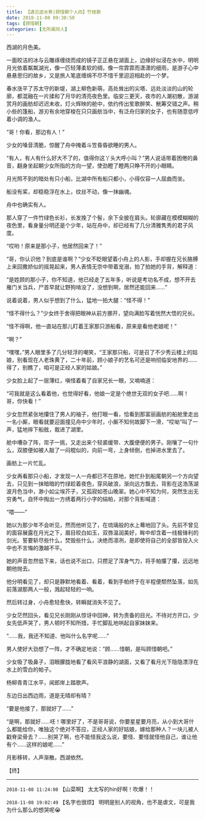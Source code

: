```yaml
---
title: 【遇见逆水寒|顾惜朝个人向】竹枝歌
date: 2018-11-08 09:38:50
tags: [顾惜朝]
categories: [无所属同人]
---
```


<p dir="ltr"  >西湖的月色美。</p> 
<p dir="ltr"  >一面皎洁的冰与云雕琢缠绕而成的镜子正正悬在湖面上，边缘好似浸在水中，明明月光依着粼粼湖光，像一匹轻薄柔软的绸，像一帘霏霏而潇潇的细雨，是游子心中悬悬思归的故乡，又是旅人笔底缠绵不尽不惜千里迢迢相赴的一个梦。</p> 
<p dir="ltr"  >春水涨平了苏太守的新堤，湖上柳色新萌，高处耸出的尖塔、远处淡淡的山的轮廓，都混融在一片揉和了月华的清亮夜色里。临安三更天，夜市的人潮初散，游湖赏月的画舫却迟迟未收，灯火辉映的舱中，依约传出笙歌醉笑、觥筹交错之声。稍小些的篷船，游刃有余地穿梭在只只画舫当中，有泛舟归家的女子，也有随意低哼着小调的渔人。</p> 
<p dir="ltr"  >“哥！你看，那边有人！”</p> 
<p dir="ltr"  >少女的嗓音清脆，惊醒了舟中掩着斗笠昏昏欲睡的男人。</p> 
<p dir="ltr"  >“有人，有人有什么好大不了的，值得你这丫头大呼小叫？”男人说话带着困倦的鼻音，翻身坐起朝少女所指的方向一望，使劲瞪了瞪两只睁不开的小眼睛。</p> 
<p dir="ltr"  >月光照不到的暗处有只小船，比湖中所有船只都小，小得仅容一人屈曲而坐。</p> 
<p dir="ltr"  >船没有桨，却稳稳浮在水上，纹丝不动，像一抹幽魂。</p> 
<p dir="ltr"  >舟中也确实有人。</p> 
<p dir="ltr"  >那人穿了一件竹绿色长衫，长发挽了个髻，余下全披在肩头。轮廓藏在模模糊糊的夜色里，看身量分明还是个少年，站在舟中，却已经有了几分清雅隽秀的君子风度。</p> 
<p dir="ltr"  >“哎哟！原来是那小子，他居然回来了！”</p> 
<p dir="ltr"  >“哥，你认识他？到底是谁啊？”少女不眨眼望着小舟上的人影，手却握在兄长胳膊上来回撒娇似的摇晃起来，男人表情无奈中带着宠溺，拍了拍她的手背，解释道：</p> 
<p dir="ltr"  >“是姓顾的那小子，你不知道，他已经走了五年多，听说是考功名不成，想不开去雁门关当兵，尸首早就让野狗啃没了，没想到啊，居然还能回来……”</p> 
<p dir="ltr"  >说着说着，男人似乎想到了什么，猛地一拍大腿：“怪不得！”</p> 
<p dir="ltr"  >“怪不得什么？”少女终于舍得把眼神从前方挪开，望向满脸写着恍然大悟的兄长。</p> 
<p dir="ltr"  >“怪不得啊，他一直站在那儿盯着王家那只游船看，原来是看他老娘呢！”</p> 
<p dir="ltr"  >“啊？”</p> 
<p dir="ltr"  >“嘿嘿，”男人眼里多了几分轻浮的嘲笑，“王家那只船，可是召了不少秀云楼上的姑娘，别看现在人老珠黄了，二十年前，顾小娘子的艺名可还是响彻临安地界的……得了，别瞧了，咱可是正经人家的姑娘。”</p> 
<p dir="ltr"  >少女脸上起了一层薄红，嗔怪着看了自家兄长一眼，又喃喃道：</p> 
<p dir="ltr"  >“可我就是这么看着他，也觉得好看，他娘一定是个绝世无双的女子吧……啊！哥，你快看！”</p> 
<p dir="ltr"  >少女忽然紧张地攥住了男人的袖子，他打眼一看，恰看到那富丽画舫的船舱里走出一名小厮，眼看就要迎面撞见舟中少年时，小厮不知何故脚下一滑，“哎呦”叫了一声，猛地摔下船舷，栽进了湖里。</p> 
<p dir="ltr"  >舱中嘈杂了阵，帘子一挑，又走出来个轻裘缓带、大腹便便的男子。刚嚷了一句什么，双膝便如被人敲了一闷棍似的，向前一弯，上身倾倒，也掉进水里去了。</p> 
<p dir="ltr"  >画舫上一片忙乱。</p> 
<p dir="ltr"  >少女再看那只小船，才发现一人一舟都已不在原地，她忙扑到船尾朝另一个方向望去，只见到一抹暗暗的竹绿趁着夜色，穿风破浪，渐向远方飘去，背影在这浩荡湖波月色当中，渺小如尘埃芥子，又孤寂如苍山晚翠。她心中不知为何，突然生出无穷勇气，自怀中掏出一方绣着两行小字的绢帕，对那个背影喊道：</p> 
<p dir="ltr"  >“喂——”</p> 
<p dir="ltr"  >她以为那少年不会听见，然而他听见了，在琉璃般的水上蓦地回了头。先前不曾见的面容展露在月光之下，眉目皎白如玉，双唇温润美好，眸中却含着一线极锋利的剑光。誓要斩尽些什么，焚毁些什么，决绝而凛冽，是即使将自己的全部皆投入火中也不言悔的激越不平。</p> 
<p dir="ltr"  >她的声音忽然低下来，话也说不出口，只攒足了浑身气力，将手帕攥了攥，远远地朝他抛去。</p> 
<p dir="ltr"  >他分明看见了，却只是静默地看着、看着，看到手帕终于在半程便颓然坠落，如先前落湖那两人一般，溅起轻轻的一响。</p> 
<p dir="ltr"  >然后转过身，小舟愈轻愈快，转瞬就消失不见了。</p> 
<p dir="ltr"  >少女茫然回头，看见兄长刚刚从惊讶中回神，转为责备的目光。不待对方开口，少女先低声哭了，男人顿时不知所措，手忙脚乱地哄起自家妹妹来。</p> 
<p dir="ltr"  >“……我，我还不知道、他叫什么名字呢……”</p> 
<p dir="ltr"  >男人使好大劲想了一阵，才不确定地说：“顾……惜朝，是叫顾惜朝吧。”</p> 
<p dir="ltr"  >少女吸了吸鼻子，泪眼朦胧地看了看风平浪静的湖面，又看了看月光下隐隐漂浮在水上的雪白的帕子。</p> 
<p dir="ltr"  >杨柳青青江水平，闻郎岸上踏歌声。</p> 
<p dir="ltr"  >东边日出西边雨，道是无晴却有晴？</p> 
<p dir="ltr"  >“要是他接了，那就好了……”</p> 
<p dir="ltr"  >“是啊，那就好……呸！哪里好了，不是哥哥说，你要星星要月亮，从小到大哥什么都能给你，唯独这个绝对不答应，正经人家的好姑娘，嫁给那种人？一块儿被人戳脊梁骨去？……别哭了啊，也不能怪我这么说，要怪、要怪就怪他自己，谁让他有个……这样的娘呢……”</p> 
<p dir="ltr"  >月影移转，人声渐散。西湖依然。</p> 
<p dir="ltr"  >【终】</p>

<!-- more -->

---

`2018-11-08 11:24:08` 【山菜啊】 太太写的hin好啊！吹爆！！

`2018-11-08 19:02:49` 【名字也很烦】 明明是别人的视角，也不是虐文，可是我为什么那么的想哭呢😭
